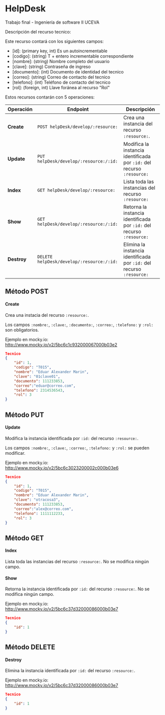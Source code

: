 ﻿# HelpDesk
Trabajo final - Ingeniería de software II UCEVA

Descripción del recurso tecnico:

Este recurso contará con los siguientes campos:

* [id]:  (primary key, int) Es un autoincrementable
* [codigo]: (string) T + entero incrementable correspondiente
* [nombre]: (string) Nombre completo del usuario
* [clave]: (string) Contraseña de ingreso
* [documento]: (int) Documento de identidad del tecnico
* [correo]: (string) Correo de contacto del tecnico
* [telefono]: (int) Teléfono de contacto del tecnico
* [rol]: (foreign, int) Llave foránea al recurso "Rol"

Estos recursos contarán con 5 operaciones:

| Operación             | Endpoint                                                            | Descripción                                                            |
| --------------------- | ------------------------------------------------------------------- | ---------------------------------------------------------------------- |
| __Create__            | `POST helpDesk/develop/:resource:`                                  | Crea una instancia del recurso `:resource:`.                           |
| __Update__            | `PUT helpDesk/develop/:resource:/:id:`                              | Modifica la instancia identificada por `:id:` del recurso `:resource:` |
| __Index__             | `GET helpDesk/develop/:resource:`                                   | Lista toda las instancias del recurso `:resource:`                     |
| __Show__              | `GET helpDesk/develop/:resource:/:id:`                              | Retorna la instancia identificada por `:id:` del recurso `:resource:`  |
| __Destroy__           | `DELETE helpDesk/develop/:resource:/:id:`                           | Elimina la instancia identificada por `:id:` del recurso `:resource:`  


## Método POST
#### Create

Crea una instacia del recurso `:resource:`. 

Los campos `:nombre:`, `:clave:`, `:documento:`, `:correo:`, `:telefono:` y `:rol:` son obligatorios.

Ejemplo en mocky.io: http://www.mocky.io/v2/5bc6c1c932000067000b03e2

```json
Tecnico
{
    "id": 1,
    "codigo": "T015",
    "nombre": "Eduar Alexander Marin",
    "clave": "01clave01",
    "documento": 111233853,
    "correo":"eduar@correo.com",
    "telefono": 2314536543,
    "rol": 3
}
```

## Método PUT
#### Update

Modifica la instancia identificada por `:id:` del recurso `:resource:`.  

Los campos `:nombre:`, `:clave:`, `:correo:`, `:telefono:` y `:rol:` se pueden modificar.

Ejemplo en mocky.io: http://www.mocky.io/v2/5bc6c3023200002c000b03e6

```json
Tecnico
{
    "id": 1,
    "codigo": "T015",
    "nombre": "Eduar Alexander Marin",
    "clave": "otracosa3",
    "documento": 111233853,
    "correo":"alex@correo.com",
    "telefono": 1111112233,
    "rol": 3
}
```

## Método GET
#### Index

Lista toda las instancias del recurso `:resource:`. No se modifica ningún campo.

#### Show

Retorna la instancia identificada por `:id:` del recurso `:resource:`. No se modifica ningún campo.

Ejemplo en mocky.io: http://www.mocky.io/v2/5bc6c37d32000086000b03e7

```json
Tecnico
{
    "id": 1
}
```

## Método DELETE
#### Destroy

Elimina la instancia identificada por `:id:` del recurso `:resource:`.

Ejemplo en mocky.io: http://www.mocky.io/v2/5bc6c37d32000086000b03e7

```json
Tecnico
{
    "id": 1
}
```